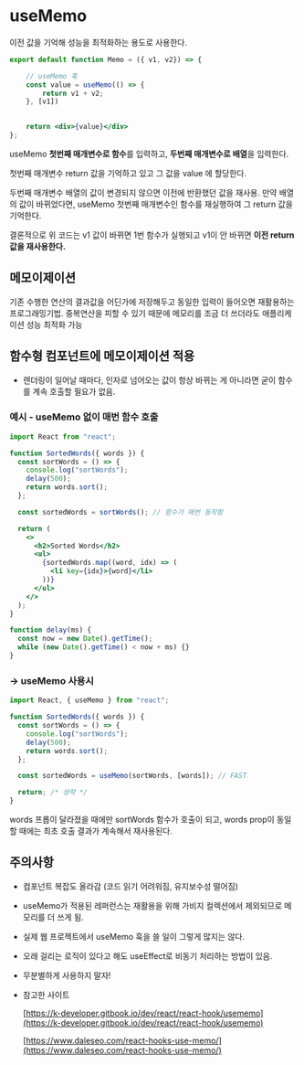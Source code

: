 # useMemo

이전 값을 기억해 성능을 최적화하는 용도로 사용한다.

```jsx
export default function Memo = ({ v1, v2}) => {

	// useMemo 훅
	const value = useMemo(() => {
		return v1 + v2;
	}, [v1])
	

	return <div>{value}</div>
};

```

useMemo **첫번째 매개변수로 함수**를 입력하고, **두번째 매개변수로 배열**을 입력한다.

첫번째 매개변수 return 값을 기억하고 있고 그 값을 value 에 할당한다.

두번째 매개변수 배열의 값이 변경되지 않으면 이전에 반환했던 값을 재사용. 만약 배열의 값이 바뀌었다면, useMemo 첫번째 매개변수인 함수를 재실행하여 그 return 값을 기억한다.

결론적으로 위 코드는 v1 값이 바뀌면 1번 함수가 실행되고 v1이 안 바뀌면 **이전 return 값을 재사용한다.** 

## 메모이제이션

기존 수행한 연산의 결과값을 어딘가에 저장해두고 동일한 입력이 들어오면 재활용하는 프로그래밍기법. 중복연산을 피할 수 있기 때문에 메모리를 조금 더 쓰더라도 애플리케이션 성능 최적화 가능

## 함수형 컴포넌트에 메모이제이션 적용

- 렌더링이 일어날 때마다, 인자로 넘어오는 값이 항상 바뀌는 게 아니라면 굳이 함수를 계속 호출할 필요가 없음.

### 예시 - useMemo 없이 매번 함수 호출

```jsx
import React from "react";

function SortedWords({ words }) {
  const sortWords = () => {
    console.log("sortWords");
    delay(500);
    return words.sort();
  };

  const sortedWords = sortWords(); // 함수가 매번 동작함

  return (
    <>
      <h2>Sorted Words</h2>
      <ul>
        {sortedWords.map((word, idx) => (
          <li key={idx}>{word}</li>
        ))}
      </ul>
    </>
  );
}

function delay(ms) {
  const now = new Date().getTime();
  while (new Date().getTime() < now + ms) {}
}
```

### → useMemo 사용시

```jsx
import React, { useMemo } from "react";

function SortedWords({ words }) {
  const sortWords = () => {
    console.log("sortWords");
    delay(500);
    return words.sort();
  };

  const sortedWords = useMemo(sortWords, [words]); // FAST

  return; /* 생략 */
}
```

words 프롭이 달라졌을 때에만 sortWords 함수가 호출이 되고, words prop이 동일할 때에는 최초 호출 결과가 계속해서 재사용된다.

## 주의사항

- 컴포넌트 복잡도 올라감 (코드 읽기 어려워짐, 유지보수성 떨어짐)
- useMemo가 적용된 레퍼런스는 재활용을 위해 가비지 컬렉션에서 제외되므로 메모리를 더 쓰게 됨.
- 실제 웹 프로젝트에서 useMemo 훅을 쓸 일이 그렇게 많지는 않다.
- 오래 걸리는 로직이 있다고 해도 useEffect로 비동기 처리하는 방법이 있음.
- 무분별하게 사용하지 말자!

- 참고한 사이트
    
    [https://k-developer.gitbook.io/dev/react/react-hook/usememo](https://k-developer.gitbook.io/dev/react/react-hook/usememo)
    
    [https://www.daleseo.com/react-hooks-use-memo/](https://www.daleseo.com/react-hooks-use-memo/)